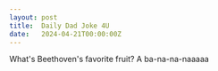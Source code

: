 ```yaml
---
layout: post
title:  Daily Dad Joke 4U
date:   2024-04-21T00:00:00Z
---
```

What's Beethoven's favorite fruit? A ba-na-na-naaaaa
